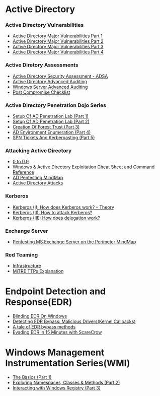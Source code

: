 # Active Directory 
### Active Directory Vulnerabilities
  - [Active Directory Major Vulnerabilities Part 1](https://github.com/Virtual-Base/CyberSecurityKnowledgeBase/blob/main/Resources/Article%20-%20Active%20Directory%20Vulnerabilities%2C%20Part%201%20of%20the_%20XSS.is%20(ex%20DaMaGeLaB).pdf)
  - [Active Directory Major Vulnerabilities Part 2](https://github.com/Virtual-Base/CyberSecurityKnowledgeBase/blob/main/Resources/Article%20-%20Active%20Directory%20Vulnerabilities%2C%20Part%202%20of%20the%20_%20XSS.is%20(ex%20DaMaGeLaB).pdf)
  - [Active Directory Major Vulnerabilities Part 3](https://github.com/Virtual-Base/CyberSecurityKnowledgeBase/blob/main/Resources/Article%20-%20Active%20Directory%20Vulnerabilities%2C%20Part%203%20of%20the%20_%20XSS.is%20(ex%20DaMaGeLaB).pdf)
  - [Active Directory Major Vulnerabilities Part 4](https://github.com/Virtual-Base/CyberSecurityKnowledgeBase/blob/main/Resources/Article%20-%20Active%20Directory%20Vulnerabilities%2C%20Part%204%20of%20the%20_%20XSS.is%20(ex%20DaMaGeLaB).pdf)

### Active Diretory Assessments 
  - [Active Directory Security Assessment - ADSA](https://github.com/Virtual-Base/CyberSecurityKnowledgeBase/blob/main/Resources/Active%20Directory%20Security%20Assessment%2C%20By%20-%20Huy%20Kha.pdf)
  - [Active Directory Advanced Auditing](https://github.com/mdecrevoisier/Windows-auditing-mindmap/blob/main/active-directory-map/active-directory-map.png)
  - [Windows Server Advanced Auditing](https://github.com/mdecrevoisier/Windows-auditing-mindmap/blob/main/windows-server-roles-map/windows-server-roles-map.png)
  - [Post Compromise Checklist](https://www.pwndefend.com/2021/09/15/post-compromise-active-directory-checklist/)

### Active Directory Penetration Dojo Series
  - [Setup Of AD Penetration Lab (Part 1)](https://lmntrix.com/lab/active-directory-penetration-dojo-setup-of-ad-penetration-lab-part-1/)
  - [Setup Of AD Penetration Lab (Part 2)](https://lmntrix.com/lab/active-directory-penetration-dojo-setup-of-ad-penetration-lab-part-2/)
  - [Creation Of Forest Trust (Part 3)](https://lmntrix.com/lab/active-directory-penetration-dojo-creation-of-forest-trust-part-3/)
  - [AD Environment Enumeration (Part 4)](https://lmntrix.com/lab/active-directory-penetration-dojo-ad-environment-enumeration-1/)
  - [SPN Tickets And Kerberoasting (Part 5)](https://lmntrix.com/lab/active-directory-penetration-dojo-spn-tickets-and-kerberoasting/)

### Attacking Active Directory 
  - [0 to 0.9](https://zer1t0.gitlab.io/posts/attacking_ad/)
  - [Windows & Active Directory Exploitation Cheat Sheet and Command Reference](https://casvancooten.com/posts/2020/11/windows-active-directory-exploitation-cheat-sheet-and-command-reference/)
  - [AD Pentesting MindMap](https://github.com/Orange-Cyberdefense/arsenal/blob/master/mindmap/pentest_ad.png)
  - [Active Directory Attacks](https://github.com/swisskyrepo/PayloadsAllTheThings/blob/master/Methodology%20and%20Resources/Active%20Directory%20Attack.md#tools)

### Kerberos
  - [Kerberos (I): How does Kerberos work? – Theory](https://www.tarlogic.com/es/blog/como-funciona-kerberos/)
  - [Kerberos (II): How to attack Kerberos?](https://www.tarlogic.com/es/blog/como-atacar-kerberos/)
  - [Kerberos (III): How does delegation work?](https://www.tarlogic.com/es/blog/kerberos-iii-como-funciona-la-delegacion/)

### Exchange Server
  - [Pentesting MS Exchange Server on the Perimeter MindMap](https://github.com/Orange-Cyberdefense/arsenal/blob/master/mindmap/Pentesting_MS_Exchange_Server_on_the_Perimeter.png)

### Red Teaming 
  - [Infrastructure](https://github.com/mantvydasb/RedTeam-Tactics-and-Techniques/tree/master/offensive-security/red-team-infrastructure)
  - [MiTRE TTPs Explanation](https://github.com/mantvydasb/RedTeam-Tactics-and-Techniques/tree/master/offensive-security)

# Endpoint Detection and Response(EDR) 
  - [Blinding EDR On Windows](https://synzack.github.io/Blinding-EDR-On-Windows/)
  - [Detecting EDR Bypass: Malicious Drivers(Kernel Callbacks)](https://posts.bluraven.io/detecting-edr-bypass-malicious-drivers-kernel-callbacks-f5e6bf8f7481)
  - [A tale of EDR bypass methods](https://s3cur3th1ssh1t.github.io/A-tale-of-EDR-bypass-methods/)
  - [Evading EDR in 15 Minutes with ScareCrow](https://adamsvoboda.net/evading-edr-with-scarecrow/)

# Windows Management Instrumentation Series(WMI)
  - [The Basics (Part 1)](https://0xinfection.github.io/posts/wmi-basics-part-1/)
  - [Exploring Namespaces, Classes & Methods (Part 2)](https://0xinfection.github.io/posts/wmi-classes-methods-part-2/)
  - [Interacting with Windows Registry (Part 3)](https://0xinfection.github.io/posts/wmi-registry-part-3/)
